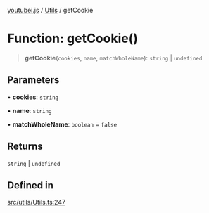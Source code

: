 [youtubei.js](../../../README.md) / [Utils](../README.md) / getCookie

# Function: getCookie()

> **getCookie**(`cookies`, `name`, `matchWholeName`): `string` \| `undefined`

## Parameters

• **cookies**: `string`

• **name**: `string`

• **matchWholeName**: `boolean` = `false`

## Returns

`string` \| `undefined`

## Defined in

[src/utils/Utils.ts:247](https://github.com/LuanRT/YouTube.js/blob/cf09f7bab14fcca99e1f3ae428c7337fea58cfa5/src/utils/Utils.ts#L247)
